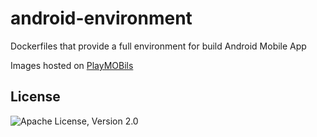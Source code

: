 # android-environment

Dockerfiles that provide a full environment for build Android Mobile App

Images hosted on [PlayMOBils](https://hub.docker.com/u/playmobils/)

## License
![Apache License, Version 2.0](https://img.shields.io/badge/License-Apache%202.0-blue.svg)
